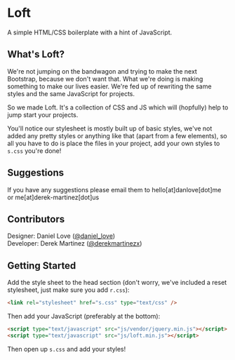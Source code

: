 # Loft


A simple HTML/CSS boilerplate with a hint of JavaScript.

## What's Loft?

We're not jumping on the bandwagon and trying to make the next Bootstrap, because we don't want that. What we're doing is making something to make our lives easier. We're fed up of rewriting the same styles and the same JavaScript for projects.

So we made Loft. It's a collection of CSS and JS which will (hopfully) help to jump start your projects.

You'll notice our stylesheet is mostly built up of basic styles, we've not added any pretty styles or anything like that (apart from a few elements), so all you have to do is place the files in your project, add your own styles to `s.css` you're done!

## Suggestions

If you have any suggestions please email them to hello[at]danlove[dot]me or me[at]derek-martinez[dot]us

## Contributors

Designer: Daniel Love ([@daniel_love](http://twitter.com/daniel_love))  
Developer: Derek Martinez ([@derekmartinezx](http://twitter.com/derekmartinezx))



## Getting Started

Add the style sheet to the head section (don't worry, we've included a reset stylesheet, just make sure you add `r.css`):

```HTML
<link rel="stylesheet" href="s.css" type="text/css" />
```
  
Then add your JavaScript (preferably at the bottom):

```HTML
<script type="text/javascript" src="js/vendor/jquery.min.js"></script>
<script type="text/javascript" src="js/loft.min.js"></script>
```

Then open up `s.css` and add your styles!

